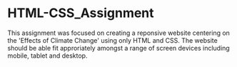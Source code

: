 # HTML-CSS_Assignment
This assignment was focused on creating a reponsive website centering on the 'Effects of Climate Change' using only HTML and CSS.
The website should be able fit approriately amongst a range of screen devices including mobile, tablet and desktop.
